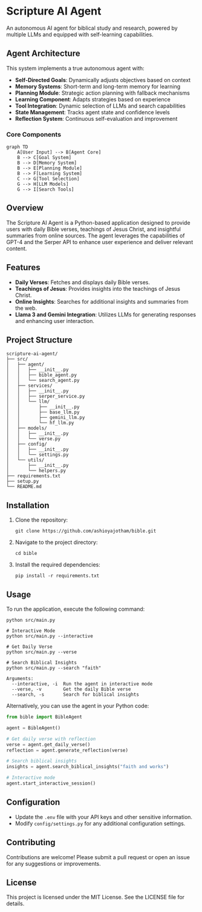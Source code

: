 # Scripture AI Agent

An autonomous AI agent for biblical study and research, powered by multiple LLMs and equipped with self-learning capabilities.

## Agent Architecture

This system implements a true autonomous agent with:

- **Self-Directed Goals**: Dynamically adjusts objectives based on context
- **Memory Systems**: Short-term and long-term memory for learning
- **Planning Module**: Strategic action planning with fallback mechanisms
- **Learning Component**: Adapts strategies based on experience
- **Tool Integration**: Dynamic selection of LLMs and search capabilities
- **State Management**: Tracks agent state and confidence levels
- **Reflection System**: Continuous self-evaluation and improvement

### Core Components

```mermaid
graph TD
    A[User Input] --> B[Agent Core]
    B --> C[Goal System]
    B --> D[Memory System]
    B --> E[Planning Module]
    B --> F[Learning System]
    C --> G[Tool Selection]
    G --> H[LLM Models]
    G --> I[Search Tools]
```

## Overview
The Scripture AI Agent is a Python-based application designed to provide users with daily Bible verses, teachings of Jesus Christ, and insightful summaries from online sources. The agent leverages the capabilities of GPT-4 and the Serper API to enhance user experience and deliver relevant content.

## Features
- **Daily Verses**: Fetches and displays daily Bible verses.
- **Teachings of Jesus**: Provides insights into the teachings of Jesus Christ.
- **Online Insights**: Searches for additional insights and summaries from the web.
- **Llama 3 and Gemini Integration**: Utilizes LLMs for generating responses and enhancing user interaction.

## Project Structure
```
scripture-ai-agent/
├── src/
│   ├── agent/
│   │   ├── __init__.py
│   │   ├── bible_agent.py
│   │   └── search_agent.py
│   ├── services/
│   │   ├── __init__.py
│   │   ├── serper_service.py
│   │   └── llm/
│   │       ├── __init__.py
│   │       ├── base_llm.py
│   │       ├── gemini_llm.py
│   │       └── hf_llm.py
│   ├── models/
│   │   ├── __init__.py
│   │   └── verse.py
│   ├── config/
│   │   ├── __init__.py
│   │   └── settings.py
│   └── utils/
│       ├── __init__.py
│       └── helpers.py
├── requirements.txt
├── setup.py
└── README.md
```

## Installation
1. Clone the repository:
   ```
   git clone https://github.com/ashioyajotham/bible.git

   ```
2. Navigate to the project directory:
   ```
   cd bible
   ```
3. Install the required dependencies:
   ```
   pip install -r requirements.txt
   ```

## Usage
To run the application, execute the following command:
```
python src/main.py

# Interactive Mode
python src/main.py --interactive

# Get Daily Verse
python src/main.py --verse

# Search Biblical Insights
python src/main.py --search "faith"

Arguments:
  --interactive, -i  Run the agent in interactive mode
  --verse, -v        Get the daily Bible verse
  --search, -s       Search for biblical insights
```
Alternatively, you can use the agent in your Python code:

```python
from bible import BibleAgent

agent = BibleAgent()

# Get daily verse with reflection
verse = agent.get_daily_verse()
reflection = agent.generate_reflection(verse)

# Search biblical insights
insights = agent.search_biblical_insights("faith and works")

# Interactive mode
agent.start_interactive_session()
```

## Configuration
- Update the `.env` file with your API keys and other sensitive information.
- Modify `config/settings.py` for any additional configuration settings.

## Contributing
Contributions are welcome! Please submit a pull request or open an issue for any suggestions or improvements.

## License
This project is licensed under the MIT License. See the LICENSE file for details.
